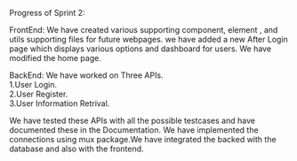 Progress of Sprint 2: 

FrontEnd: 
  We have created various supporting component, element , and utils supporting files for future webpages. 
  we have added a new After Login page which displays various options and dashboard for users. 
  We have modified the home page. 
  
  
  BackEnd:
  We have worked on Three APIs.   
  1.User Login.   
  2.User Register.   
  3.User Information Retrival.   
  
  We have tested these APIs with all the possible testcases and have documented these in the Documentation.
  We have implemented the connections using mux package.We have integrated the backed with the database and also with the frontend.
